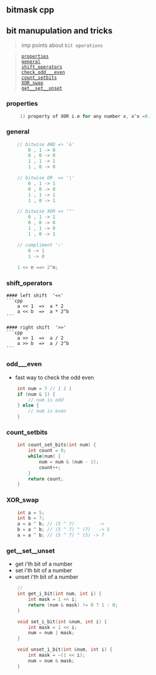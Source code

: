 ## bitmask cpp
## bit manupulation and tricks  
> imp points about `bit operations`  

>  
>  [`properties`](#properties)  
>  [`general`](#sort)  
>  [`shift_operators`](#shift_operators)  
>  [`check_odd___even`](#odd___even)  
>  [`count_setbits`](#count_setbits)  
>  [`XOR_swap`](#XOR_swap)  
>  [`get__set__unset`](#get__set__unset)    
>  


### properties
```cpp
     1) property of XOR i.e for any number x, x^x =0.
```

### general
```cpp
    // bitwise AND => '&'
        0 , 1 -> 0
        0 , 0 -> 0
        1 , 1 -> 1
        1 , 0 -> 0

    // bitwise OR  => '|'
        0 , 1 -> 1
        0 , 0 -> 0
        1 , 1 -> 1
        1 , 0 -> 1

    // bitwise XOR => '^'  
        0 , 1 -> 1
        0 , 0 -> 0
        1 , 1 -> 0
        1 , 0 -> 1

    // compliment '~'
        0 -> 1
        1 -> 0
    
    1 << n ==> 2^n;

```
### shift_operators

    #### left shift  '<<'
    ```cpp
        a << 1  =>  a * 2
        a << b  =>  a * 2^b
    ```

    #### right shift  '>>'
    ```cpp
        a >> 1  =>  a / 2
        a >> b  =>  a / 2^b
    ```

### odd___even
- fast way to check the odd even
```cpp
    int num = 7 // 1 1 1 
    if (num & 1) {
        // num is odd
    } else {
        // num is even
    }
```

### count_setbits 
```cpp
    int count_set_bits(int num) {
        int count = 0;
        while(num) {
            num = num & (num - 1);
            count++;
        }
        return count;
    }
```

### XOR_swap
```cpp
    int a = 5;
    int b = 7;
    a = a ^ b; // (5 ^ 7)         -> 
    b = a ^ b; // (5 ^ 7) ^ (7)   -> 5 
    a = a ^ b; // (5 ^ 7) ^ (5) -> 7 
```

### get__set__unset
- get i'th bit of a number
- set i'th bit of a number
- unset i'th bit of a number
 
``` cpp
    //
    int get_i_bit(int num, int i) {
        int mask = 1 << i;
        return (num & mask) != 0 ? 1 : 0;
    }

    void set_i_bit(int &num, int i) {
        int mask = 1 << i;
        num = num | mask;
    }

    void unset_i_bit(int &num, int i) {
        int mask = ~(1 << i);
        num = num & mask;
    }
```